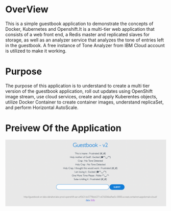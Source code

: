 # OverView

This is a simple guestbook application to demonstrate the concepts of Docker, Kubernetes and Openshift.It is a multi-tier web application that consists of a web front end, a Redis master and replicated slaves for storage, as well as an analyzer service that analyzes the tone of entries left in the guestbook. A free instance of Tone Analyzer from IBM Cloud account is utilized to make it working.

# Purpose

The purpose of this application is to understand to create a multi tier version of the guestbook application, roll out updates using OpenShift image stream, use cloud services, create and apply Kuberentes objects, utilize Docker Container to create container images, understand replicaSet, and perform Horizontal AutoScale.

# Preivew Of the Application

![Application](./app.png)
